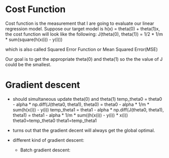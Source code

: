 # Cost Function
Cost function is the measurement that I are going to evaluate our linear regression model. Suppose our target model is h(x) = theta(0) + theta(1)x, the cost function will look like the following:
J(theta(0), theta(1)) = 1/2 * 1/m * sum(square(h(x(i)) - y(i)))

which is also called Squared Error Function or Mean Squared Error(MSE)

Our goal is to get the appropriate theta(0) and theta(1) so the the value of J could be the smallest.

# Gradient descent

* should simultaneous update theta(0) and theta(1)
temp_theta0 = theta0 - alpha * np.diff(J(theta0, theta1), theta0) = theta0 - alpha * 1/m * sum(h(x(i)) - y(i))
temp_theta1 = theta1 - alpha * np.diff(J(theta0, theta1), theta1) = theta1 - alpha * 1/m * sum((h(x(i)) - y(i)) * x(i))
theta0=temp_theta0
theta1=temp_theta1

* turns out that the gradient decent will always get the global optimal.

* different kind of gradient descent:
  * Batch gradient descent:
